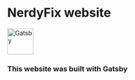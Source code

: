 
<h1> NerdyFix website </h1>

<p align="left">
  <a href="https://www.gatsbyjs.org">
    <img alt="Gatsby" src="https://www.gatsbyjs.org/monogram.svg" width="60" />
  </a>
  <h3> This website was built with Gatsby </h3>
</p>
